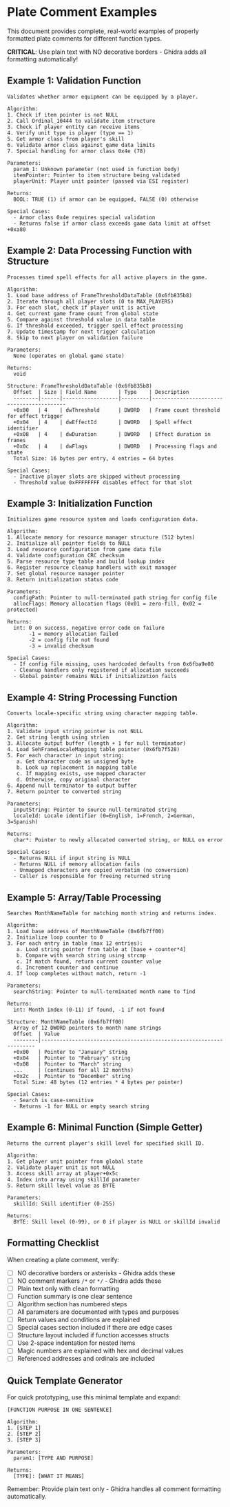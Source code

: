 # Plate Comment Examples

This document provides complete, real-world examples of properly formatted plate comments for different function types.

**CRITICAL**: Use plain text with NO decorative borders - Ghidra adds all formatting automatically!

## Example 1: Validation Function

```
Validates whether armor equipment can be equipped by a player.

Algorithm:
1. Check if item pointer is not NULL
2. Call Ordinal_10444 to validate item structure
3. Check if player entity can receive items
4. Verify unit type is player (type == 1)
5. Get armor class from player's skill
6. Validate armor class against game data limits
7. Special handling for armor class 0x4e (78)

Parameters:
  param_1: Unknown parameter (not used in function body)
  itemPointer: Pointer to item structure being validated
  playerUnit: Player unit pointer (passed via ESI register)

Returns:
  BOOL: TRUE (1) if armor can be equipped, FALSE (0) otherwise

Special Cases:
  - Armor class 0x4e requires special validation
  - Returns false if armor class exceeds game data limit at offset +0xa80
```

## Example 2: Data Processing Function with Structure

```
Processes timed spell effects for all active players in the game.

Algorithm:
1. Load base address of FrameThresholdDataTable (0x6fb835b8)
2. Iterate through all player slots (0 to MAX_PLAYERS)
3. For each slot, check if player unit is active
4. Get current game frame count from global state
5. Compare against threshold value in data table
6. If threshold exceeded, trigger spell effect processing
7. Update timestamp for next trigger calculation
8. Skip to next player on validation failure

Parameters:
  None (operates on global game state)

Returns:
  void

Structure: FrameThresholdDataTable (0x6fb835b8)
  Offset  | Size | Field Name       | Type    | Description
  --------|------|------------------|---------|------------------------------------------
  +0x00   | 4    | dwThreshold      | DWORD   | Frame count threshold for effect trigger
  +0x04   | 4    | dwEffectId       | DWORD   | Spell effect identifier
  +0x08   | 4    | dwDuration       | DWORD   | Effect duration in frames
  +0x0c   | 4    | dwFlags          | DWORD   | Processing flags and state
  Total Size: 16 bytes per entry, 4 entries = 64 bytes

Special Cases:
  - Inactive player slots are skipped without processing
  - Threshold value 0xFFFFFFFF disables effect for that slot
```

## Example 3: Initialization Function

```
Initializes game resource system and loads configuration data.

Algorithm:
1. Allocate memory for resource manager structure (512 bytes)
2. Initialize all pointer fields to NULL
3. Load resource configuration from game data file
4. Validate configuration CRC checksum
5. Parse resource type table and build lookup index
6. Register resource cleanup handlers with exit manager
7. Set global resource manager pointer
8. Return initialization status code

Parameters:
  configPath: Pointer to null-terminated path string for config file
  allocFlags: Memory allocation flags (0x01 = zero-fill, 0x02 = protected)

Returns:
  int: 0 on success, negative error code on failure
       -1 = memory allocation failed
       -2 = config file not found
       -3 = invalid checksum

Special Cases:
  - If config file missing, uses hardcoded defaults from 0x6fba9e00
  - Cleanup handlers only registered if allocation succeeds
  - Global pointer remains NULL if initialization fails
```

## Example 4: String Processing Function

```
Converts locale-specific string using character mapping table.

Algorithm:
1. Validate input string pointer is not NULL
2. Get string length using strlen
3. Allocate output buffer (length + 1 for null terminator)
4. Load SehFrameLocaleMapping table pointer (0x6fb7f528)
5. For each character in input string:
   a. Get character code as unsigned byte
   b. Look up replacement in mapping table
   c. If mapping exists, use mapped character
   d. Otherwise, copy original character
6. Append null terminator to output buffer
7. Return pointer to converted string

Parameters:
  inputString: Pointer to source null-terminated string
  localeId: Locale identifier (0=English, 1=French, 2=German, 3=Spanish)

Returns:
  char*: Pointer to newly allocated converted string, or NULL on error

Special Cases:
  - Returns NULL if input string is NULL
  - Returns NULL if memory allocation fails
  - Unmapped characters are copied verbatim (no conversion)
  - Caller is responsible for freeing returned string
```

## Example 5: Array/Table Processing

```
Searches MonthNameTable for matching month string and returns index.

Algorithm:
1. Load base address of MonthNameTable (0x6fb7ff00)
2. Initialize loop counter to 0
3. For each entry in table (max 12 entries):
   a. Load string pointer from table at [base + counter*4]
   b. Compare with search string using strcmp
   c. If match found, return current counter value
   d. Increment counter and continue
4. If loop completes without match, return -1

Parameters:
  searchString: Pointer to null-terminated month name to find

Returns:
  int: Month index (0-11) if found, -1 if not found

Structure: MonthNameTable (0x6fb7ff00)
  Array of 12 DWORD pointers to month name strings
  Offset  | Value
  --------|--------------------------------------------------------------------
  +0x00   | Pointer to "January" string
  +0x04   | Pointer to "February" string
  +0x08   | Pointer to "March" string
  ...     | (continues for all 12 months)
  +0x2c   | Pointer to "December" string
  Total Size: 48 bytes (12 entries * 4 bytes per pointer)

Special Cases:
  - Search is case-sensitive
  - Returns -1 for NULL or empty search string
```

## Example 6: Minimal Function (Simple Getter)

```
Returns the current player's skill level for specified skill ID.

Algorithm:
1. Get player unit pointer from global state
2. Validate player unit is not NULL
3. Access skill array at player+0x5c
4. Index into array using skillId parameter
5. Return skill level value as BYTE

Parameters:
  skillId: Skill identifier (0-255)

Returns:
  BYTE: Skill level (0-99), or 0 if player is NULL or skillId invalid
```

## Formatting Checklist

When creating a plate comment, verify:

- [ ] NO decorative borders or asterisks - Ghidra adds these
- [ ] NO comment markers `/*` or `*/` - Ghidra adds these
- [ ] Plain text only with clean formatting
- [ ] Function summary is one clear sentence
- [ ] Algorithm section has numbered steps
- [ ] All parameters are documented with types and purposes
- [ ] Return values and conditions are explained
- [ ] Special cases section included if there are edge cases
- [ ] Structure layout included if function accesses structs
- [ ] Use 2-space indentation for nested items
- [ ] Magic numbers are explained with hex and decimal values
- [ ] Referenced addresses and ordinals are included

## Quick Template Generator

For quick prototyping, use this minimal template and expand:

```
[FUNCTION PURPOSE IN ONE SENTENCE]

Algorithm:
1. [STEP 1]
2. [STEP 2]
3. [STEP 3]

Parameters:
  param1: [TYPE AND PURPOSE]

Returns:
  [TYPE]: [WHAT IT MEANS]
```

Remember: Provide plain text only - Ghidra handles all comment formatting automatically.
